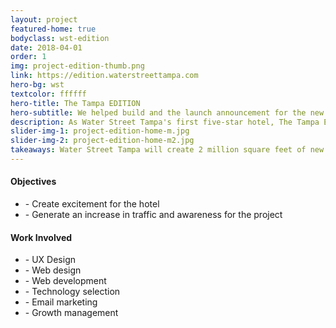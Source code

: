 ```yaml
---
layout: project
featured-home: true
bodyclass: wst-edition
date: 2018-04-01
order: 1
img: project-edition-thumb.png
link: https://edition.waterstreettampa.com
hero-bg: wst
textcolor: ffffff
hero-title: The Tampa EDITION
hero-subtitle: We helped build and the launch announcement for the new Tampa hotel.
description: As Water Street Tampa's first five-star hotel, The Tampa EDITION will be the cultural focal point of the Water Street Tampa neighborhood.
slider-img-1: project-edition-home-m.jpg
slider-img-2: project-edition-home-m2.jpg
takeaways: Water Street Tampa will create 2 million square feet of new office space, including downtown Tampa's first new office towers in nearly 25 years. The project, led by Strategic Property Partners, will provide a vibrant vision for the future of Tampa and for the 23,000+ people who live, work, study, and visit each day.
---
```


<div class="row-flex__md-6">
<h4 class="">Objectives</h4>
<ul>
<li>- Create excitement for the hotel</li>
<li>- Generate an increase in traffic and awareness for the project</li>
</ul>
</div>

<div class="row-flex__md-6">
<h4 class="">Work Involved</h4>
<ul>
<li>- UX Design</li>
<li>- Web design</li>
<li>- Web development</li>
<li>- Technology selection </li>
<li>- Email marketing</li>
<li>- Growth management</li>
</ul>
</div>
